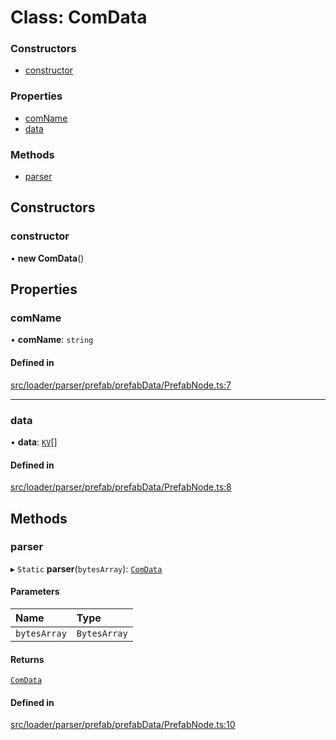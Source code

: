 # Class: ComData

### Constructors

- [constructor](ComData.md#constructor)

### Properties

- [comName](ComData.md#comname)
- [data](ComData.md#data)

### Methods

- [parser](ComData.md#parser)

## Constructors

### constructor

• **new ComData**()

## Properties

### comName

• **comName**: `string`

#### Defined in

[src/loader/parser/prefab/prefabData/PrefabNode.ts:7](https://github.com/Orillusion/orillusion/blob/main/src/loader/parser/prefab/prefabData/PrefabNode.ts#L7)

___

### data

• **data**: [`KV`](KV.md)[]

#### Defined in

[src/loader/parser/prefab/prefabData/PrefabNode.ts:8](https://github.com/Orillusion/orillusion/blob/main/src/loader/parser/prefab/prefabData/PrefabNode.ts#L8)

## Methods

### parser

▸ `Static` **parser**(`bytesArray`): [`ComData`](ComData.md)

#### Parameters

| Name | Type |
| :------ | :------ |
| `bytesArray` | `BytesArray` |

#### Returns

[`ComData`](ComData.md)

#### Defined in

[src/loader/parser/prefab/prefabData/PrefabNode.ts:10](https://github.com/Orillusion/orillusion/blob/main/src/loader/parser/prefab/prefabData/PrefabNode.ts#L10)
